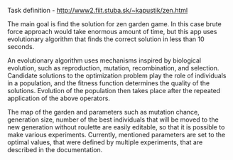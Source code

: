 Task definition - http://www2.fiit.stuba.sk/~kapustik/zen.html

The main goal is find the solution for zen garden game. In this case brute force approach would take enormous amount of time, but this app uses evolutionary algorithm that finds the correct solution in less than 10 seconds.

An evolutionary algorithm uses mechanisms inspired by biological evolution, such as reproduction, mutation, recombination, and selection. Candidate solutions to the optimization problem play the role of individuals in a population, and the fitness function determines the quality of the solutions. Evolution of the population then takes place after the repeated application of the above operators.

The map of the garden and parameters such as mutation chance, generation size, number of the best individuals that will be moved to the new generation without roulette are easily editable, so that it is possible to make various experiments. Currently, mentioned parameters are set to the optimal values, that were defined by multiple experiments, that are described in the documentation. 
